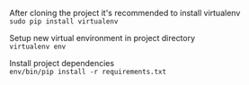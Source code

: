 After cloning the project it's recommended to install virtualenv  
   `sudo pip install virtualenv`  
   
Setup new virtual environment in project directory  
    `virtualenv env`  
  
Install project dependencies  
    `env/bin/pip install -r requirements.txt` 
